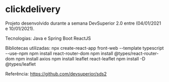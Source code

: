 # clickdelivery

Projeto desenvolvido durante a semana DevSuperior 2.0 entre (04/01/2021 e 10/01/2021).

Tecnologias:
Java e Spring Boot
ReactJS


Bibliotecas utilizadas:
npx create-react-app front-web --template typescript --use-npm
npm install react-router-dom
npm install @types/react-router-dom
npm install axios
npm install leaflet react-leaflet
npm install -D @types/leaflet


Referência:
https://github.com/devsuperior/sds2
